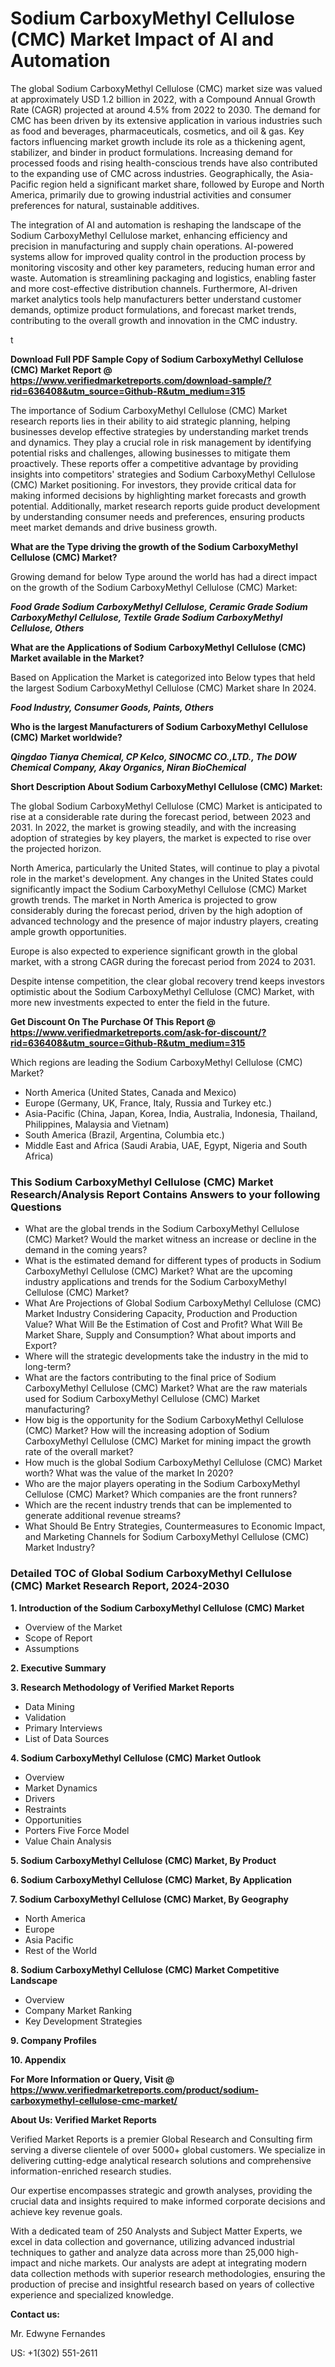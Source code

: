 <meta name="title" content="Global Sodium CarboxyMethyl Cellulose (CMC) Market Impact of AI and Automation"><meta name="description" content="The global Sodium CarboxyMethyl Cellulose (CMC) market size was valued at approximately USD 1.2 billion in 2022, with a Compound Annual Growth Rate (CAGR) projected at"><meta name="title" content="Sodium CarboxyMethyl Cellulose (CMC) Market Size, Share, Scope, Trends, Growth, Opportunities, Analysis, Forecast"><h1>Sodium CarboxyMethyl Cellulose (CMC) Market Impact of AI and Automation</h1><p>The global Sodium CarboxyMethyl Cellulose (CMC) market size was valued at approximately USD 1.2 billion in 2022, with a Compound Annual Growth Rate (CAGR) projected at around 4.5% from 2022 to 2030. The demand for CMC has been driven by its extensive application in various industries such as food and beverages, pharmaceuticals, cosmetics, and oil & gas. Key factors influencing market growth include its role as a thickening agent, stabilizer, and binder in product formulations. Increasing demand for processed foods and rising health-conscious trends have also contributed to the expanding use of CMC across industries. Geographically, the Asia-Pacific region held a significant market share, followed by Europe and North America, primarily due to growing industrial activities and consumer preferences for natural, sustainable additives.</p><p>The integration of AI and automation is reshaping the landscape of the Sodium CarboxyMethyl Cellulose market, enhancing efficiency and precision in manufacturing and supply chain operations. AI-powered systems allow for improved quality control in the production process by monitoring viscosity and other key parameters, reducing human error and waste. Automation is streamlining packaging and logistics, enabling faster and more cost-effective distribution channels. Furthermore, AI-driven market analytics tools help manufacturers better understand customer demands, optimize product formulations, and forecast market trends, contributing to the overall growth and innovation in the CMC industry.</p>t</p><p id="" class=""><strong>Download Full PDF Sample Copy of Sodium CarboxyMethyl Cellulose (CMC) Market Report @ <a href="https://www.verifiedmarketreports.com/download-sample/?rid=636408&utm_source=Github-R&utm_medium=315" target="_blank">https://www.verifiedmarketreports.com/download-sample/?rid=636408&utm_source=Github-R&utm_medium=315</a></strong></p><p>The importance of&nbsp;Sodium CarboxyMethyl Cellulose (CMC) Market research reports lies in their ability to aid strategic planning, helping businesses develop effective strategies by understanding market trends and dynamics. They play a crucial role in risk management by identifying potential risks and challenges, allowing businesses to mitigate them proactively. These reports offer a competitive advantage by providing insights into competitors' strategies and Sodium CarboxyMethyl Cellulose (CMC) Market positioning. For investors, they provide critical data for making informed decisions by highlighting market forecasts and growth potential. Additionally, market research reports guide product development by understanding consumer needs and preferences, ensuring products meet market demands and drive business growth.</p><p><strong>What are the&nbsp;Type driving the growth of the Sodium CarboxyMethyl Cellulose (CMC) Market?</strong></p><p id="" class="">Growing demand for below Type around the world has had a direct impact on the growth of the Sodium CarboxyMethyl Cellulose (CMC) Market:</p><em><strong>Food Grade Sodium CarboxyMethyl Cellulose, Ceramic Grade Sodium CarboxyMethyl Cellulose, Textile Grade Sodium CarboxyMethyl Cellulose, Others</strong></em></p><strong>What are the&nbsp;Applications&nbsp;of Sodium CarboxyMethyl Cellulose (CMC) Market available in the Market?</strong></p><p id="" class="">Based on Application the Market is categorized into Below types that held the largest Sodium CarboxyMethyl Cellulose (CMC) Market share In 2024.</p><em><strong>Food Industry, Consumer Goods, Paints, Others</strong></em></p><strong>Who is the largest Manufacturers of Sodium CarboxyMethyl Cellulose (CMC) Market worldwide?</strong></p><p><em><strong>Qingdao Tianya Chemical, CP Kelco, SINOCMC CO.,LTD., The DOW Chemical Company, Akay Organics, Niran BioChemical</strong></em></p><p id="" class=""><strong>Short Description About Sodium CarboxyMethyl Cellulose (CMC) Market:</strong></p><p>The global Sodium CarboxyMethyl Cellulose (CMC) Market is anticipated to rise at a considerable rate during the forecast period, between 2023 and 2031. In 2022, the market is growing steadily, and with the increasing adoption of strategies by key players, the market is expected to rise over the projected horizon.</p><p>North America, particularly the United States, will continue to play a pivotal role in the market's development. Any changes in the United States could significantly impact the Sodium CarboxyMethyl Cellulose (CMC) Market growth trends. The market in North America is projected to grow considerably during the forecast period, driven by the high adoption of advanced technology and the presence of major industry players, creating ample growth opportunities.</p><p>Europe is also expected to experience significant growth in the global market, with a strong CAGR during the forecast period from 2024 to 2031.</p><p>Despite intense competition, the clear global recovery trend keeps investors optimistic about the Sodium CarboxyMethyl Cellulose (CMC) Market, with more new investments expected to enter the field in the future.</p><p id="" class=""><strong>Get Discount On The Purchase Of This Report @ <a href="https://www.verifiedmarketreports.com/ask-for-discount/?rid=636408&utm_source=Github-R&utm_medium=315" target="_blank">https://www.verifiedmarketreports.com/ask-for-discount/?rid=636408&utm_source=Github-R&utm_medium=315</a></strong></p>Which regions are leading the Sodium CarboxyMethyl Cellulose (CMC) Market?</p><ul><li>North America (United States, Canada and Mexico)</li><li>Europe (Germany, UK, France, Italy, Russia and Turkey etc.)</li><li>Asia-Pacific (China, Japan, Korea, India, Australia, Indonesia, Thailand, Philippines, Malaysia and Vietnam)</li><li>South America (Brazil, Argentina, Columbia etc.)</li><li>Middle East and Africa (Saudi Arabia, UAE, Egypt, Nigeria and South Africa)</li></ul><h3 id="" class="">This Sodium CarboxyMethyl Cellulose (CMC) Market Research/Analysis Report Contains Answers to your following Questions</h3><ul><li>What are the global trends in the Sodium CarboxyMethyl Cellulose (CMC) Market? Would the market witness an increase or decline in the demand in the coming years?</li><li>What is the estimated demand for different types of products in Sodium CarboxyMethyl Cellulose (CMC) Market? What are the upcoming industry applications and trends for the Sodium CarboxyMethyl Cellulose (CMC) Market?</li><li>What Are Projections of Global Sodium CarboxyMethyl Cellulose (CMC) Market Industry Considering Capacity, Production and Production Value? What Will Be the Estimation of Cost and Profit? What Will Be Market Share, Supply and Consumption? What about imports and Export?</li><li>Where will the strategic developments take the industry in the mid to long-term?</li><li>What are the factors contributing to the final price of Sodium CarboxyMethyl Cellulose (CMC) Market? What are the raw materials used for Sodium CarboxyMethyl Cellulose (CMC) Market manufacturing?</li><li>How big is the opportunity for the Sodium CarboxyMethyl Cellulose (CMC) Market? How will the increasing adoption of Sodium CarboxyMethyl Cellulose (CMC) Market for mining impact the growth rate of the overall market?</li><li>How much is the global Sodium CarboxyMethyl Cellulose (CMC) Market worth? What was the value of the market In 2020?</li><li>Who are the major players operating in the Sodium CarboxyMethyl Cellulose (CMC) Market? Which companies are the front runners?</li><li>Which are the recent industry trends that can be implemented to generate additional revenue streams?</li><li>What Should Be Entry Strategies, Countermeasures to Economic Impact, and Marketing Channels for Sodium CarboxyMethyl Cellulose (CMC) Market Industry?</li></ul><h3 id="" class="">Detailed TOC of Global Sodium CarboxyMethyl Cellulose (CMC) Market Research Report, 2024-2030</h3><p id="" class=""><strong>1. Introduction of the Sodium CarboxyMethyl Cellulose (CMC) Market</strong></p><ul><li>Overview of the Market</li><li>Scope of Report</li><li>Assumptions</li></ul><p id="" class=""><strong>2. Executive Summary</strong></p><p id="" class=""><strong>3. Research Methodology of Verified Market Reports</strong></p><ul><li>Data Mining</li><li>Validation</li><li>Primary Interviews</li><li>List of Data Sources</li></ul><p id="" class=""><strong>4. Sodium CarboxyMethyl Cellulose (CMC) Market Outlook</strong></p><ul><li>Overview</li><li>Market Dynamics</li><li>Drivers</li><li>Restraints</li><li>Opportunities</li><li>Porters Five Force Model</li><li>Value Chain Analysis</li></ul><p id="" class=""><strong>5. Sodium CarboxyMethyl Cellulose (CMC) Market, By Product</strong></p><p id="" class=""><strong>6. Sodium CarboxyMethyl Cellulose (CMC) Market, By Application</strong></p><p id="" class=""><strong>7. Sodium CarboxyMethyl Cellulose (CMC) Market, By Geography</strong></p><ul><li>North America</li><li>Europe</li><li>Asia Pacific</li><li>Rest of the World</li></ul><p id="" class=""><strong>8. Sodium CarboxyMethyl Cellulose (CMC) Market Competitive Landscape</strong></p><ul><li>Overview</li><li>Company Market Ranking</li><li>Key Development Strategies</li></ul><p id="" class=""><strong>9. Company Profiles</strong></p><p id="" class=""><strong>10. Appendix</strong></p><p id="" class=""><strong>For More Information or Query, Visit @ <a href="https://www.verifiedmarketreports.com/product/sodium-carboxymethyl-cellulose-cmc-market/" target="_blank">https://www.verifiedmarketreports.com/product/sodium-carboxymethyl-cellulose-cmc-market/</a></strong></p><p id="" class=""><strong>About Us: Verified Market Reports</strong></p><p id="" class="">Verified Market Reports is a premier Global Research and Consulting firm serving a diverse clientele of over 5000+ global customers. We specialize in delivering cutting-edge analytical research solutions and comprehensive information-enriched research studies.</p><p id="" class="">Our expertise encompasses strategic and growth analyses, providing the crucial data and insights required to make informed corporate decisions and achieve key revenue goals.</p><p id="" class="">With a dedicated team of 250 Analysts and Subject Matter Experts, we excel in data collection and governance, utilizing advanced industrial techniques to gather and analyze data across more than 25,000 high-impact and niche markets. Our analysts are adept at integrating modern data collection methods with superior research methodologies, ensuring the production of precise and insightful research based on years of collective experience and specialized knowledge.</p><p id="" class=""><strong>Contact us:</strong></p><p id="" class="">Mr. Edwyne Fernandes</p><p id="" class="">US: +1(302) 551-2611</p>
